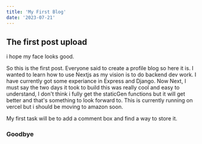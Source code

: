 ```yaml
---
title: 'My First Blog'
date: '2023-07-21'
---
```


## The first post upload

i hope my face looks good.

So this is the first post. Everyone said to create a profile blog so here it is. I wanted to learn how to use Nextjs as my vision is to do backend dev work. I have currently got some experiance in Express and Django. Now Next, I must say the two days it took to build this was really cool and easy to understand, I don't think i fully get the staticGen functions but it will get better and that's something to look forward to. This is currently running on vercel but i should be moving to amazon soon.

My first task will be to add a comment box and find a way to store it.

### Goodbye
